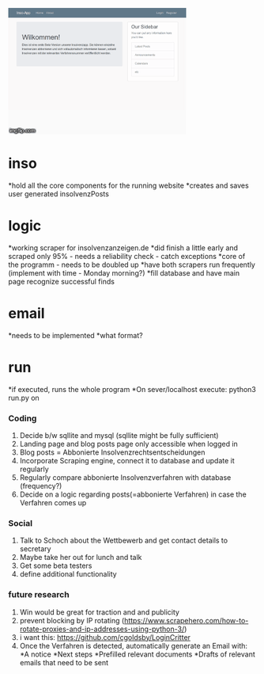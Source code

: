 ![](2etth5.gif)


# inso
  *hold all the core components for the running website
  *creates and saves user generated insolvenzPosts
# logic
  *working scraper for insolvenzanzeigen.de
  *did finish a little early and scraped only 95% - needs a reliability check - catch exceptions
  *core of the programm - needs to be doubled up 
  *have both scrapers run frequently (implement with time - Monday morning?)
  *fill database and have main page recognize successful finds
# email
  *needs to be implemented
  *what format?
# run
  *if executed, runs the whole program
  *On sever/localhost execute: python3 run.py on

### Coding
1. Decide b/w sqllite and mysql (sqllite might be fully sufficient)
2. Landing page and blog posts page only accessible when logged in
3. Blog posts = Abbonierte Insolvenzrechtsentscheidungen
4. Incorporate Scraping engine, connect it to database and update it regularly
5. Regularly compare abbonierte Insolvenzverfahren with database (frequency?)
6. Decide on a logic regarding posts(=abbonierte Verfahren) in case the Verfahren comes up
### Social
1. Talk to Schoch about the Wettbewerb and get contact details to secretary
2. Maybe take her out for lunch and talk
3. Get some beta testers
4. define additional functionality
### future research
1. Win would be great for traction and and publicity
2. prevent blocking by IP rotating (https://www.scrapehero.com/how-to-rotate-proxies-and-ip-addresses-using-python-3/)
3. i want this: https://github.com/cgoldsby/LoginCritter
2. Once the Verfahren is detected, automatically generate an Email with:
  *A notice
  *Next steps
  *Prefilled relevant documents
  *Drafts of relevant emails that need to be sent
